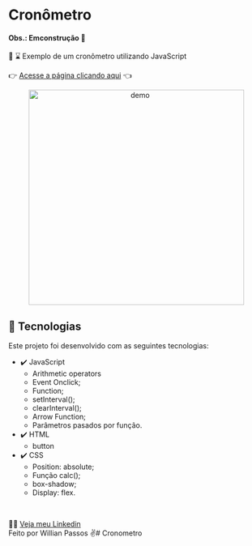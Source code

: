 # Cronômetro
#### Obs.: Emconstrução :construction:

🔎 :hourglass:
  Exemplo de um cronômetro utilizando JavaScript

👉 [Acesse a página clicando aqui](/cronmetro.gif) 👈

 <div align="center" >
  <img src="/assets/Readme-calculator.gif" alt="demo" height="425">
</div>

## 🚀 Tecnologias

Este projeto foi desenvolvido com as seguintes tecnologias:

- ✔️ JavaScript
   - Arithmetic operators
   - Event Onclick;
   - Function;
   - setInterval();
   - clearInterval();
   - Arrow Function;
   - Parâmetros pasados por função.
- ✔️ HTML
   - button
- ✔️ CSS
    - Position: absolute;
    - Função calc();
    - box-shadow;
    - Display: flex.

<br>

🙋‍♂️ [Veja meu Linkedin](https://www.linkedin.com/in/willianpassos/) <br>
Feito por Willian Passos ✌️# Cronometro
